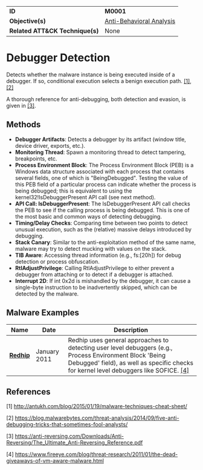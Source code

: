 |||
|---------|------------------------|
|**ID**|**M0001**|
|**Objective(s)**|[Anti-Behavioral Analysis](https://github.com/MBCProject/mbc-markdown/tree/master/anti-behavioral-analysis)|
|**Related ATT&CK Technique(s)**|None|


Debugger Detection
==================
Detects whether the malware instance is being executed inside of a debugger. If so, conditional execution selects a benign execution path. [[1]](#1), [[2]](#2)

A thorough reference for anti-debugging, both detection and evasion, is given in [[3]](#3).

Methods
-------
* **Debugger Artifacts**: Detects a debugger by its artifact (window title, device driver, exports, etc.).
* **Monitoring Thread**: Spawn a monitoring thread to detect tampering, breakpoints, etc.
* **Process Environment Block**: The Process Environment Block (PEB) is a Windows data structure associated with each process that contains several fields, one of which is "BeingDebugged". Testing the value of this PEB field of a particular process can indicate whether the process is being debugged; this is equivalent to using the kernel32!IsDebuggerPresent API call (see next method).
* **API Call: IsDebuggerPresent**: The IsDebuggerPresent API call checks the PEB to see if the calling process is being debugged. This is one of the most basic and common ways of detecting debugging.
* **Timing/Delay Checks**: Comparing time between two points to detect unusual execution, such as the (relative) massive delays introduced by debugging. 
* **Stack Canary**: Similar to the anti-exploitation method of the same name, malware may try to detect mucking with values on the stack.
* **TIB Aware**: Accessing thread information (e.g., fs:[20h]) for debug detection or process obfuscation.
* **RtlAdjustPrivilege**: Calling RtlAdjustPrivilege to either prevent a debugger from attaching or to detect if a debugger is attached.
* **Interrupt 2D**: If int 0x2d is mishandled by the debugger, it can cause a single-byte instruction to be inadvertently skipped, which can be detected by the malware.

Malware Examples
----------------
|Name|Date|Description|
|-----------------------------|--------|-----------------------------|
|[**Redhip**](https://github.com/MBCProject/mbc-markdown/tree/master/xample-malware/redhip.md)|January 2011|Redhip uses general approaches to detecting user level debuggers (e.g., Process Environment Block 'Being Debugged' field), as well as specific checks for kernel level debuggers like SOFICE. [[4]](#4)|

References
----------
<a name="1">[1]</a> http://antukh.com/blog/2015/01/19/malware-techniques-cheat-sheet/ 

<a name="2">[2]</a> https://blog.malwarebytes.com/threat-analysis/2014/09/five-anti-debugging-tricks-that-sometimes-fool-analysts/

<a name="3">[3]</a> https://anti-reversing.com/Downloads/Anti-Reversing/The_Ultimate_Anti-Reversing_Reference.pdf

<a name="4">[4]</a> https://www.fireeye.com/blog/threat-research/2011/01/the-dead-giveaways-of-vm-aware-malware.html 
 
